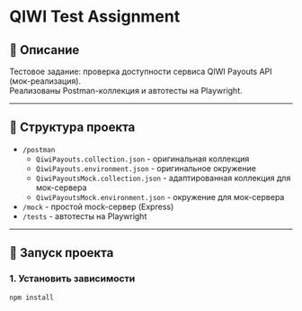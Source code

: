 # QIWI Test Assignment

## 📌 Описание
Тестовое задание: проверка доступности сервиса QIWI Payouts API (мок-реализация).  
Реализованы Postman-коллекция и автотесты на Playwright.

---

## 📂 Структура проекта
- `/postman`  
  - `QiwiPayouts.collection.json` - оригинальная коллекция  
  - `QiwiPayouts.environment.json` - оригинальное окружение  
  - `QiwiPayoutsMock.collection.json` - адаптированная коллекция для мок-сервера  
  - `QiwiPayoutsMock.environment.json` - окружение для мок-сервера  
- `/mock` - простой mock-сервер (Express)  
- `/tests` - автотесты на Playwright  

---

## 🚀 Запуск проекта

### 1. Установить зависимости
```bash
npm install